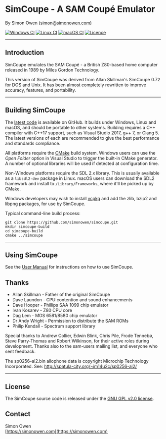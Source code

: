 # SimCoupe - A SAM Coupé Emulator

By Simon Owen (simon@simonowen.com)

[![Windows CI](https://github.com/simonowen/simcoupe/actions/workflows/windows-ci.yml/badge.svg)](https://github.com/simonowen/simcoupe/actions/workflows/windows-ci.yml)
[![Linux CI](https://github.com/simonowen/simcoupe/actions/workflows/linux-ci.yml/badge.svg)](https://github.com/simonowen/simcoupe/actions/workflows/linux-ci.yml)
[![macOS CI](https://github.com/simonowen/simcoupe/actions/workflows/macos-ci.yml/badge.svg)](https://github.com/simonowen/simcoupe/actions/workflows/macos-ci.yml)
[![Licence](https://img.shields.io/badge/License-GPLv2-blue.svg?style=flat)](https://www.gnu.org/licenses/gpl-2.0.html)

---

## Introduction

SimCoupe emulates the SAM Coupé - a British Z80-based home computer released in
1989 by Miles Gordon Technology.

This version of SimCoupe was derived from Allan Skillman's SimCoupe 0.72 for DOS
and Unix. It has been almost completely rewritten to improve accuracy, features,
and portability.

---

## Building SimCoupe

The [latest code](https://github.com/simonowen/simcoupe) is available on GitHub.
It builds under Windows, Linux and macOS, and should be portable to other
systems. Building requires a C++ compiler with C++17 support, such as Visual
Studio 2017, g++ 7, or Clang 5. The latest versions of each are recommended to
give the best performance and standards compliance.

All platforms require the [CMake](https://cmake.org/) build system. Windows
users can use the _Open Folder_ option in Visual Studio to trigger the built-in
CMake generator. A number of optional libraries will be used if detected at
configuration time.

Non-Windows platforms require the SDL 2.x library. This is usually available as
a `libsdl2-dev` package in Linux. macOS users can download the SDL2 framework
and install to `/Library/Frameworks`, where it'll be picked up by CMake.

Windows developers may wish to install
[vcpkg](https://github.com/Microsoft/vcpkg) and add the zlib, bzip2 and libpng
packages, for use by SimCoupe.

Typical command-line build process:
```
git clone https://github.com/simonowen/simcoupe.git
mkdir simcoupe-build
cd simcoupe-build
cmake ../simcoupe
```

---

## Using SimCoupe

See the [User Manual](Manual.md) for instructions on how to use SimCoupe.

## Thanks

- Allan Skillman - Father of the original SimCoupe
- Dave Laundon - CPU contention and sound enhancements
- Dave Hooper - Phillips SAA 1099 chip emulator
- Ivan Kosarev - Z80 CPU core
- Dag Lem - MOS 6581/8580 chip emulator
- Dr Andy Wright - Permission to distribute the SAM ROMs
- Philip Kendall - Spectrum support library

Special thanks to Andrew Collier, Edwin Blink, Chris Pile, Frode Tennebø, Steve
Parry-Thomas and Robert Wilkinson, for their active roles during development.
Thanks also to the sam-users mailing list, and everyone who sent feedback.

The sp0256-al2.bin allophone data is copyright Microchip Technology
Incorporated. See: http://spatula-city.org/~im14u2c/sp0256-al2/

---

## License

The SimCoupe source code is released under the
[GNU GPL v2.0 license](https://www.gnu.org/licenses/gpl-2.0.html).

## Contact

Simon Owen  
[https://simonowen.com](https://simonowen.com)
